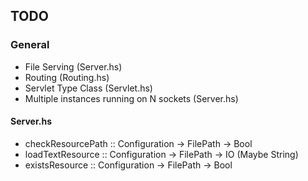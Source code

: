 ## TODO

### General
* File Serving (Server.hs)
* Routing (Routing.hs)
* Servlet Type Class (Servlet.hs)
* Multiple instances running on N sockets (Server.hs)

#### Server.hs
* checkResourcePath :: Configuration -> FilePath -> Bool
* loadTextResource :: Configuration -> FilePath -> IO (Maybe String)
* existsResource :: Configuration -> FilePath -> Bool


